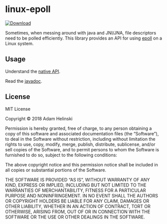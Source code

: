 # linux-epoll

[
![Download](https://api.bintray.com/packages/dvlopt/maven/linux-epoll/images/download.svg)
](https://bintray.com/dvlopt/maven/linux-epoll/_latestVersion)

Sometimes, when messing around with java and JNI/JNA, file descriptors need to
be polled efficiently. This library provides an API for using
[epoll](https://en.wikipedia.org/wiki/Epoll) on a Linux system.

## Usage

Understand the [native API](http://man7.org/linux/man-pages/man7/epoll.7.html).

Read the [javadoc](https://dvlopt.github.io/doc/java/linux-epoll/index.html?overview-summary.html).

## License

MIT License

Copyright © 2018 Adam Helinski

Permission is hereby granted, free of charge, to any person obtaining a copy of
this software and associated documentation files (the “Software”), to deal in
the Software without restriction, including without limitation the rights to
use, copy, modify, merge, publish, distribute, sublicense, and/or sell copies of
the Software, and to permit persons to whom the Software is furnished to do so,
subject to the following conditions:

The above copyright notice and this permission notice shall be included in all
copies or substantial portions of the Software.

THE SOFTWARE IS PROVIDED “AS IS”, WITHOUT WARRANTY OF ANY KIND, EXPRESS OR
IMPLIED, INCLUDING BUT NOT LIMITED TO THE WARRANTIES OF MERCHANTABILITY, FITNESS
FOR A PARTICULAR PURPOSE AND NONINFRINGEMENT. IN NO EVENT SHALL THE AUTHORS OR
COPYRIGHT HOLDERS BE LIABLE FOR ANY CLAIM, DAMAGES OR OTHER LIABILITY, WHETHER
IN AN ACTION OF CONTRACT, TORT OR OTHERWISE, ARISING FROM, OUT OF OR IN
CONNECTION WITH THE SOFTWARE OR THE USE OR OTHER DEALINGS IN THE SOFTWARE.
